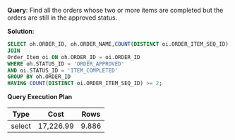 **Query**: Find all the orders whose two or more items are completed but the orders are still in the approved status.

**Solution**:
```sql
SELECT oh.ORDER_ID, oh.ORDER_NAME,COUNT(DISTINCT oi.ORDER_ITEM_SEQ_ID) AS Completed_Items_Count FROM Order_Header oh 
JOIN
Order_Item oi ON oh.ORDER_ID = oi.ORDER_ID 
WHERE oh.STATUS_ID = 'ORDER_APPROVED' 
AND oi.STATUS_ID = 'ITEM_COMPLETED' 
GROUP BY oh.ORDER_ID 
HAVING COUNT(DISTINCT oi.ORDER_ITEM_SEQ_ID) >= 2;
```
**Query Execution Plan**

| Type | Cost |   Rows |
| --- |------| --- |
select | 17,226.99 | 9.886